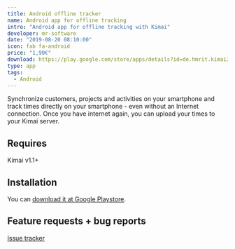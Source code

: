 ```yaml
---
title: Android offline tracker
name: Android app for offline tracking
intro: "Android app for offline tracking with Kimai"
developer: mr-software
date: "2019-08-20 08:10:00"
icon: fab fa-android
price: "1,90€"
download: https://play.google.com/store/apps/details?id=de.hmrit.kimai2app
type: app
tags: 
  - Android
---
```


Synchronize customers, projects and activities on your smartphone and 
track times directly on your smartphone - even without an Internet connection. 
Once you have internet again, you can upload your times to your Kimai server.

## Requires

Kimai v1.1+

## Installation

You can [download it at Google Playstore](https://play.google.com/store/apps/details?id=de.hmrit.kimai2app).

## Feature requests + bug reports

[Issue tracker](https://gitlab.com/hmr-it/kimai2plugins/kimai2-offline-tracker-app/issues)
